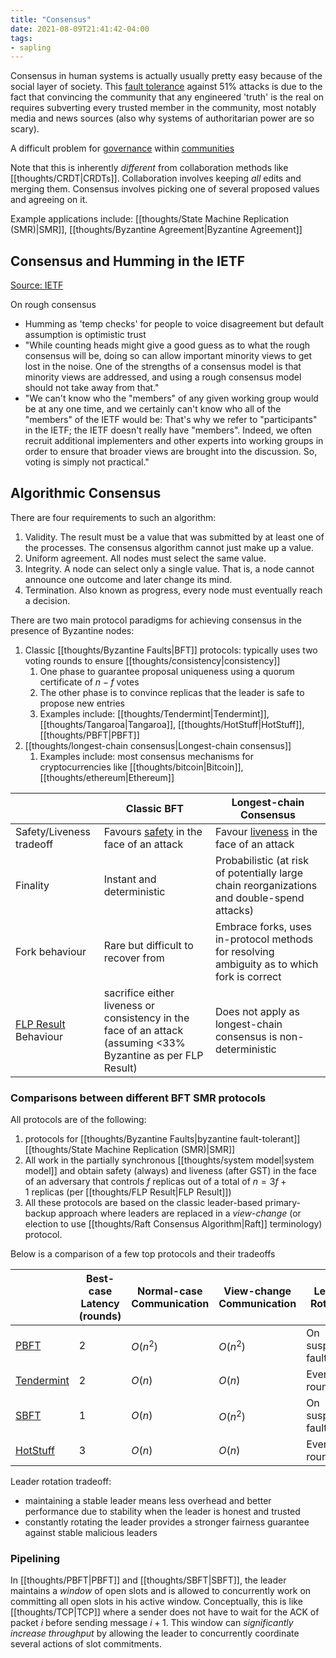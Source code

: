 ```yaml
---
title: "Consensus"
date: 2021-08-09T21:41:42-04:00
tags:
- sapling
---
```


Consensus in human systems is actually usually pretty easy because of the social layer of society. This [fault tolerance](thoughts/fault%20tolerance.md) against 51% attacks is due to the fact that convincing the community that any engineered 'truth' is the real on requires subverting every trusted member in the community, most notably media and news sources (also why systems of authoritarian power are so scary). 

A difficult problem for [governance](thoughts/governance.md) within [communities](thoughts/communities.md)

Note that this is inherently *different* from collaboration methods like [[thoughts/CRDT|CRDTs]]. Collaboration involves keeping *all* edits and merging them. Consensus involves picking one of several proposed values and agreeing on it.

Example applications include: [[thoughts/State Machine Replication (SMR)|SMR]], [[thoughts/Byzantine Agreement|Byzantine Agreement]]

## Consensus and Humming in the IETF
[Source: IETF](https://datatracker.ietf.org/doc/html/rfc7282)

On rough consensus
- Humming as 'temp checks' for people to voice disagreement but default assumption is optimistic trust
- "While counting heads might give a good guess as to what the rough consensus will be, doing so can allow important minority views to get lost in the noise. One of the strengths of a consensus model is that minority views are addressed, and using a rough consensus model should not take away from that."
- "We can't know who the "members" of any given working group would be at any one time, and we certainly can't know who all of the "members" of the IETF would be: That's why we refer to "participants" in the IETF; the IETF doesn't really have "members". Indeed, we often recruit additional implementers and other experts into working groups in order to ensure that broader views are brought into the discussion. So, voting is simply not practical."

## Algorithmic Consensus
There are four requirements to such an algorithm:

1. Validity. The result must be a value that was submitted by at least one of the processes. The consensus algorithm cannot just make up a value.
2. Uniform agreement. All nodes must select the same value.
3. Integrity. A node can select only a single value. That is, a node cannot announce one outcome and later change its mind.
4. Termination. Also known as progress, every node must eventually reach a decision.

There are two main protocol paradigms for achieving consensus in the presence of Byzantine nodes:
1. Classic [[thoughts/Byzantine Faults|BFT]] protocols: typically uses two voting rounds to ensure [[thoughts/consistency|consistency]]
	1. One phase to guarantee proposal uniqueness using a quorum certificate of $n-f$ votes
	2. The other phase is to convince replicas that the leader is safe to propose new entries
	3. Examples include: [[thoughts/Tendermint|Tendermint]], [[thoughts/Tangaroa|Tangaroa]], [[thoughts/HotStuff|HotStuff]], [[thoughts/PBFT|PBFT]]
2. [[thoughts/longest-chain consensus|Longest-chain consensus]]
	1. Examples include: most consensus mechanisms for cryptocurrencies like [[thoughts/bitcoin|Bitcoin]], [[thoughts/ethereum|Ethereum]]

| |Classic BFT|Longest-chain Consensus|
|--|--|--|
|Safety/Liveness tradeoff|Favours [safety](/thoughts/safety) in the face of an attack|Favour [liveness](/thoughts/liveness) in the face of an attack|
|Finality|Instant and deterministic|Probabilistic (at risk of potentially large chain reorganizations and double-spend attacks)|
|Fork behaviour|Rare but difficult to recover from|Embrace forks, uses in-protocol methods for resolving ambiguity as to which fork is correct|
|[FLP Result](/thoughts/FLP%20Result) Behaviour|sacrifice either liveness or consistency in the face of an attack (assuming <33% Byzantine as per FLP Result)|Does not apply as longest-chain consensus is non-deterministic|

### Comparisons between different BFT SMR protocols
All protocols are of the following:
1.  protocols for [[thoughts/Byzantine Faults|byzantine fault-tolerant]] [[thoughts/State Machine Replication (SMR)|SMR]]
2.  All work in the partially synchronous [[thoughts/system model|system model]] and obtain safety (always) and liveness (after GST) in the face of an adversary that controls $f$ replicas out of a total of $n=3f+1$ replicas (per [[thoughts/FLP Result|FLP Result]])
3.  All these protocols are based on the classic leader-based primary-backup approach where leaders are replaced in a _view-change_ (or election to use [[thoughts/Raft Consensus Algorithm|Raft]] terminology) protocol.

Below is a comparison of a few top protocols and their tradeoffs

| |Best-case Latency (rounds)|Normal-case Communication|View-change Communication|Leader Rotation|
|--|--|--|--|--|
|[PBFT](/thoughts/PBFT)|2|$O(n^2)$|$O(n^2)$|On suspected fault|
|[Tendermint](/thoughts/Tendermint)|2|$O(n)$|$O(n)$|Every round|
|[SBFT](/thoughts/SBFT)|1|$O(n)$|$O(n^2)$|On suspected fault|
|[HotStuff](/thoughts/HotStuff)|3|$O(n)$|$O(n)$|Every round|

Leader rotation tradeoff:
- maintaining a stable leader means less overhead and better performance due to stability when the leader is honest and trusted
- constantly rotating the leader provides a stronger fairness guarantee against stable malicious leaders

### Pipelining
In [[thoughts/PBFT|PBFT]] and [[thoughts/SBFT|SBFT]], the leader maintains a _window_ of open slots and is allowed to concurrently work on committing all open slots in his active window. Conceptually, this is like [[thoughts/TCP|TCP]] where a sender does not have to wait for the ACK of packet $i$ before sending message $i+1$. This window can *significantly increase throughput* by allowing the leader to concurrently coordinate several actions of slot commitments.